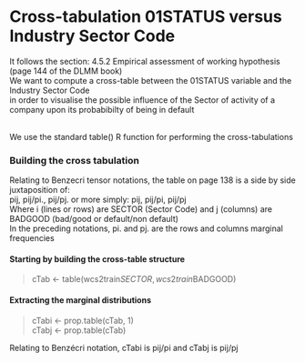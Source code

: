 # Cross-tabulation 01STATUS versus Industry Sector Code

It follows the section: 4.5.2 Empirical assessment of working hypothesis (page 144 of the DLMM book)<br>
We want to compute a cross-table between the 01STATUS variable and the Industry Sector Code<br>
in order to visualise the possible influence of the Sector of activity of a company upon its probabibilty of being in default<br><br>

We use the standard table() R function for performing the cross-tabulations
### Building the cross tabulation

Relating to Benzecri tensor notations, the table on page 138 is a side by side juxtaposition of:<br>
pij, pij/pi., pij/pj. or more simply: pij, pij/pi, pij/pj<br>
Where i (lines or rows) are SECTOR (Sector Code) and j (columns) are BADGOOD (bad/good or default/non default)<br>
In the preceding notations, pi. and pj. are the rows and columns marginal frequencies<br>

#### Starting by building the cross-table structure
> cTab <- table(wcs2train$SECTOR, wcs2train$BADGOOD)

#### Extracting the marginal distributions
> cTabi <- prop.table(cTab, 1)<br>
> cTabj <- prop.table(cTab)<br>

Relating to Benzécri notation, cTabi is pij/pi and cTabj is pij/pj
